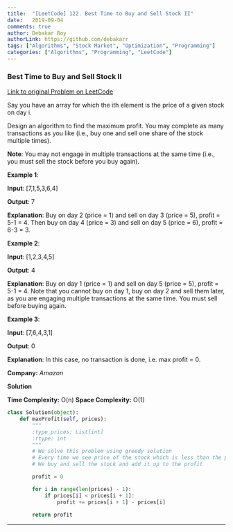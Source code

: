 ```yaml
---
title:  "[LeetCode] 122. Best Time to Buy and Sell Stock II" 
date:   2019-09-04
comments: true
author: Debakar Roy
authorLink: https://github.com/debakarr
tags: ["Algorithms", "Stock Market", "Optimization", "Programming"]
categories: ["Algorithms", "Programming", "LeetCode"]
---
```


### Best Time to Buy and Sell Stock II 
 
[Link to original Problem on LeetCode](https://leetcode.com/problems/best-time-to-buy-and-sell-stock-ii/)

Say you have an array for which the ith element is the price of a given stock on day i.

Design an algorithm to find the maximum profit. You may complete as many transactions as you like (i.e., buy one and sell one share of the stock multiple times).

**Note**: You may not engage in multiple transactions at the same time (i.e., you must sell the stock before you buy again).

**Example 1**:

**Input**: [7,1,5,3,6,4]

**Output**: 7

**Explanation**: Buy on day 2 (price = 1) and sell on day 3 (price = 5), profit = 5-1 = 4.
             Then buy on day 4 (price = 3) and sell on day 5 (price = 6), profit = 6-3 = 3.


**Example 2**:

**Input**: [1,2,3,4,5]

**Output**: 4

**Explanation**: Buy on day 1 (price = 1) and sell on day 5 (price = 5), profit = 5-1 = 4.
             Note that you cannot buy on day 1, buy on day 2 and sell them later, as you are
             engaging multiple transactions at the same time. You must sell before buying again.


**Example 3**:

**Input**: [7,6,4,3,1]

**Output**: 0

**Explanation**: In this case, no transaction is done, i.e. max profit = 0.

**Company:**
*Amazon*

**Solution**

**Time Complexity:** O(n)
**Space Complexity:** O(1)

```python
class Solution(object):
    def maxProfit(self, prices):
        """
        :type prices: List[int]
        :rtype: int
        """
        # We solve this problem using greedy solution
        # Every time we see price of the stock which is less than the price of stock next day,
        # We buy and sell the stock and add it up to the profit

        profit = 0

        for i in range(len(prices) - 1):
            if prices[i] < prices[i + 1]:
                profit += prices[i + 1] - prices[i]
                
        return profit
```

<hr><br />
